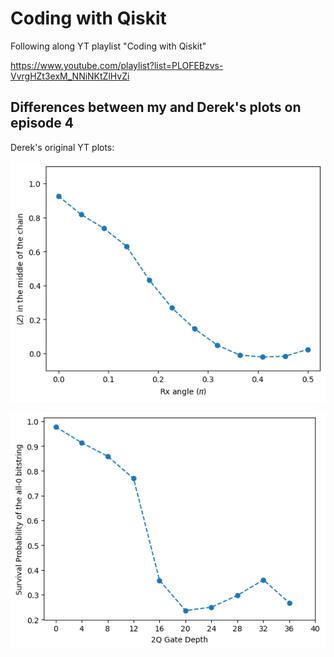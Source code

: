 # Coding with Qiskit
Following along YT playlist "Coding with Qiskit"

https://www.youtube.com/playlist?list=PLOFEBzvs-VvrgHZt3exM_NNiNKtZlHvZi

## Differences between my and Derek's plots on episode 4
Derek's original YT plots:

![Estimator from video](/Dereks.Estimator.output.original.png)

![Survival P(all-0 bitstring) from video](/Dereks.Survival.PofAll.0bs.output.original.png)
